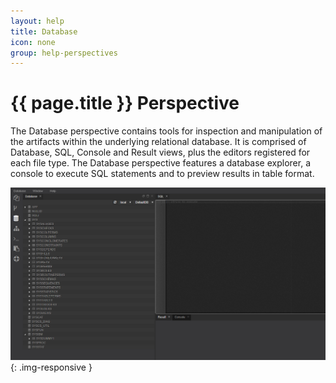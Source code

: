 ```yaml
---
layout: help
title: Database
icon: none
group: help-perspectives
---
```


{{ page.title }} Perspective
===

The Database perspective contains tools for inspection and manipulation of the artifacts within the underlying relational database.
It is comprised of Database, SQL, Console and Result views, plus the editors registered for each file type. The Database perspective features a database explorer, a console to execute SQL statements and to preview results in table format.

![Database Perspective](images/ide_perspective_database.png){: .img-responsive }


